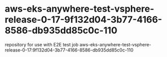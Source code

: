 # aws-eks-anywhere-test-vsphere-release-0-17-9f132d04-3b77-4166-8586-db935dd85c0c-110
repository for use with E2E test job aws-eks-anywhere-test-vsphere-release-0-17:9f132d04-3b77-4166-8586-db935dd85c0c-110
